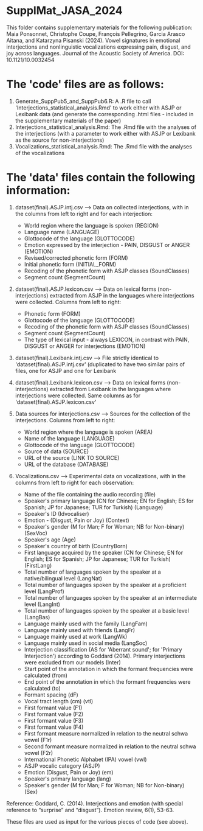 # SupplMat_JASA_2024

This folder contains supplementary materials for the following publication:
Maia Ponsonnet, Christophe Coupe, François Pellegrino, Garcia Arasco Aitana, and Katarzyna Pisanski (2024). Vowel signatures in emotional interjections and nonlinguistic vocalizations expressing pain, disgust, and joy across languages. Journal of the Acoustic Society of America. DOI: 10.1121/10.0032454

# The 'code' files are as follows:

1. Generate_SuppPub5_and_SuppPub6.R: A .R file to call 'Interjections_statistical_analysis.Rmd' to work either with ASJP or Lexibank data (and generate the corresponding .html files - included in the supplementary materials of the paper)
2. Interjections_statistical_analysis.Rmd: The .Rmd file with the analyses of the interjections (with a parameter to work either with ASJP or Lexibank as the source for non-interjections)
3. Vocalizations_statistical_analysis.Rmd: The .Rmd file with the analyses of the vocalizations


# The 'data' files contain the following information:

1. dataset(final).ASJP.intj.csv --> Data on collected interjections, with in the columns from left to right and for each interjection:
   - World region where the language is spoken (REGION)
   - Language name (LANGUAGE)
   - Glottocode of the language (GLOTTOCODE)
   - Emotion expressed by the interjection - PAIN, DISGUST or ANGER (EMOTION)
   - Revised/corrected phonetic form (FORM)
   - Initial phonetic form (INITIAL_FORM)
   - Recoding of the phonetic form with ASJP classes (SoundClasses)
   - Segment count (SegmentCount)

2. dataset(final).ASJP.lexicon.csv --> Data on lexical forms (non-interjections) extracted from ASJP in the languages where interjections were collected. Columns from left to right:
   - Phonetic form (FORM)
   - Glottocode of the language (GLOTTOCODE)
   - Recoding of the phonetic form with ASJP classes (SoundClasses)
   - Segment count (SegmentCount)
   - The type of lexical input - always LEXICON, in contrast with PAIN, DISGUST or ANGER for interjections (EMOTION)

3. dataset(final).Lexibank.intj.csv --> File strictly identical to 'dataset(final).ASJP.intj.csv' (duplicated to have two similar pairs of files, one for ASJP and one for Lexibank

4. dataset(final).Lexibank.lexicon.csv --> Data on lexical forms (non-interjections) extracted from Lexibank in the languages where interjections were collected. Same columns as for  'dataset(final).ASJP.lexicon.csv'

5. Data sources for interjections.csv --> Sources for the collection of the interjections. Columns from left to right:
   - World region where the language is spoken (AREA)
   - Name of the language (LANGUAGE)
   - Glottocode of the language (GLOTTOCODE)
   - Source of data (SOURCE)
   - URL of the source (LINK TO SOURCE)
   - URL of the database (DATABASE) 

6. Vocalizations.csv --> Experimental data on vocalizations, with in the columns from left to right for each observation:
   - Name of the file containing the audio recording (file)
   - Speaker's primary language (CN for Chinese; EN for English; ES for Spanish; JP for Japanese; TUR for Turkish) (Language)
   - Speaker's ID (Idvocaliser)
   - Emotion - (Disgust, Pain or Joy) (Context)
   - Speaker's gender (M for Man; F for Woman; NB for Non-binary) (SexVoc)
   - Speaker's age (Age)
   - Speaker's country of birth (CountryBorn)
   - First language acquired by the speaker (CN for Chinese; EN for English; ES for Spanish; JP for Japanese; TUR for Turkish) (FirstLang)
   - Total number of languages spoken by the speaker at a native/bilingual level (LangNat)
   - Total number of languages spoken by the speaker at a proficient level (LangProf)
   - Total number of languages spoken by the speaker at an intermediate level (LangInt)
   - Total number of languages spoken by the speaker at a basic level (LangBas)
   - Language mainly used with the family (LangFam)
   - Language mainly used with friends (LangFr)
   - Language mainly used at work (LangWk)
   - Language mainly used in social media (LangSoc)
   - Interjection classification (AS for 'Aberrant sound'; for 'Primary Interjection') according to Goddard (2014). Primary interjections were excluded from our models (Inter)
   - Start point of the annotation in which the formant frequencies were calculated (from)
   - End point of the annotation in which the formant frequencies were calculated (to)
   - Formant spacing (dF)
   - Vocal tract length (cm) (vtl)
   - First formant value (F1)
   - First formant value (F2)
   - First formant value (F3)
   - First formant value (F4)
   - First formant measure normalized in relation to the neutral schwa vowel (F1r)
   - Second formant measure normalized in relation to the neutral schwa vowel (F2r)
   - International Phonetic Alphabet (IPA) vowel (vwl)
   - ASJP vocalic category (ASJP)
   - Emotion (Disgust, Pain or Joy) (em)
   - Speaker's primary language (lang)
   - Speaker's gender (M for Man; F for Woman; NB for Non-binary) (Sex)

Reference: Goddard, C. (2014). Interjections and emotion (with special reference to “surprise” and “disgust”). Emotion review, 6(1), 53-63.

These files are used as input for the various pieces of code (see above).

